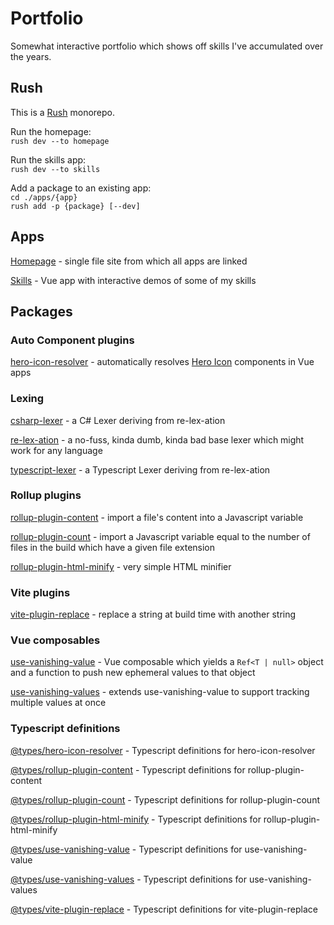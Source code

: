 # Portfolio

Somewhat interactive portfolio which shows off skills I've accumulated over the years.

## Rush

This is a [Rush](https://rushjs.io/) monorepo.

Run the homepage:  
`rush dev --to homepage`

Run the skills app:  
`rush dev --to skills`

Add a package to an existing app:  
`cd ./apps/{app}`  
`rush add -p {package} [--dev]`

## Apps

[Homepage](./apps/homepage) - single file site from which all apps are linked

[Skills](./apps/skills) - Vue app with interactive demos of some of my skills

## Packages

### Auto Component plugins

[hero-icon-resolver](./libs/hero-icon-resolver) - automatically resolves [Hero Icon](https://heroicons.com/) components in Vue apps

### Lexing

[csharp-lexer](./libs/csharp-lexer/) - a C# Lexer deriving from re-lex-ation

[re-lex-ation](./libs/re-lex-ation/) - a no-fuss, kinda dumb, kinda bad base lexer which might work for any language

[typescript-lexer](./libs/typescript-lexer/) - a Typescript Lexer deriving from re-lex-ation

### Rollup plugins

[rollup-plugin-content](./libs/rollup-plugin-content) - import a file's content into a Javascript variable

[rollup-plugin-count](./libs/rollup-plugin-count) - import a Javascript variable equal to the number of files in the build which have a given file extension

[rollup-plugin-html-minify](./libs/rollup-plugin-html-minify) - very simple HTML minifier

### Vite plugins

[vite-plugin-replace](./libs/vite-plugin-replace) - replace a string at build time with another string

### Vue composables

[use-vanishing-value](./composables/use-vanishing-value) - Vue composable which yields a `Ref<T | null>` object and a function to push new ephemeral values to that object

[use-vanishing-values](./composables/use-vanishing-values) - extends use-vanishing-value to support tracking multiple values at once

### Typescript definitions

[@types/hero-icon-resolver](./types/hero-icon-resolver) - Typescript definitions for hero-icon-resolver

[@types/rollup-plugin-content](./types/rollup-plugin-content) - Typescript definitions for rollup-plugin-content

[@types/rollup-plugin-count](./types/rollup-plugin-count) - Typescript definitions for rollup-plugin-count

[@types/rollup-plugin-html-minify](./types/rollup-plugin-html-minify) - Typescript definitions for rollup-plugin-html-minify

[@types/use-vanishing-value](./types/use-vanishing-value) - Typescript definitions for use-vanishing-value

[@types/use-vanishing-values](./types/use-vanishing-values) - Typescript definitions for use-vanishing-values

[@types/vite-plugin-replace](./types/vite-plugin-replace) - Typescript definitions for vite-plugin-replace
